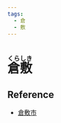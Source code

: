 ```yaml
---
tags:
  - 倉
  - 敷
---
```


# <ruby>倉敷<rt>くらしき</rt></ruby>

## Reference

* [倉敷市](https://www.kurashiki-tabi.jp/see/?page_num=1)

